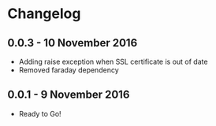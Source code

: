 Changelog
==========

0.0.3 - 10 November 2016
----------

* Adding raise exception when SSL certificate is out of date
* Removed faraday dependency 


0.0.1 - 9 November 2016
----------

* Ready to Go!
